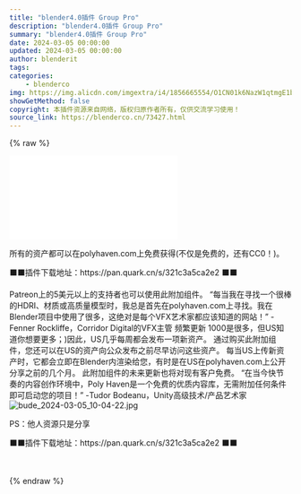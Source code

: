 ```yaml
---
title: "blender4.0插件 Group Pro"
description: "blender4.0插件 Group Pro"
summary: "blender4.0插件 Group Pro"
date: 2024-03-05 00:00:00
updated: 2024-03-05 00:00:00
author: blenderit
tags: 
categories:
    - blenderco
img: https://img.alicdn.com/imgextra/i4/1856665554/O1CN01k6NazW1qtmgE1b6TL_!!1856665554.jpg
showGetMethod: false
copyright: 本插件资源来自网络，版权归原作者所有，仅供交流学习使用！
source_link: https://blenderco.cn/73427.html
---
```


{% raw %}
<div id="external-video-90fe7c1153" class="external-video"><iframe frameborder="0" src="//player.bilibili.com/player.html?aid=880642256&amp;bvid=BV16N4y1W7W7&amp;cid=1391924798&amp;p=1" allowfullscreen="true"></iframe></div><p>所有的资产都可以在polyhaven.com上免费获得(不仅是免费的，还有CC0！)。</p><p>⬛⬛插件下载地址：https://pan.quark.cn/s/321c3a5ca2e2 ⬛⬛</p><p>Patreon上的5美元以上的支持者也可以使用此附加组件。 “每当我在寻找一个很棒的HDRI、材质或高质量模型时，我总是首先在polyhaven.com上寻找。我在Blender项目中使用了很多，这绝对是每个VFX艺术家都应该知道的网站！” -Fenner Rockliffe，Corridor Digital的VFX主管 频繁更新 1000是很多，但US知道你想要更多；)因此，US几乎每周都会发布一项新资产。 通过购买此附加组件，您还可以在US的资产向公众发布之前尽早访问这些资产。 每当US上传新资产时，它都会立即在Blender内渲染给您，有时是在US在polyhaven.com上公开分享之前的几个月。 此附加组件的未来更新也将对现有客户免费。 “在当今快节奏的内容创作环境中，Poly Haven是一个免费的优质内容库，无需附加任何条件即可启动您的项目！” -Tudor Bodeanu，Unity高级技术/产品艺术家<br>
<img src="https://img.alicdn.com/imgextra/i4/1856665554/O1CN01k6NazW1qtmgE1b6TL_!!1856665554.jpg" alt="bude_2024-03-05_10-04-22.jpg"></p><p>PS：他人资源只是分享</p><p>⬛⬛插件下载地址：https://pan.quark.cn/s/321c3a5ca2e2 ⬛⬛</p><p> </p>
<div style="display: none">blenderco</div>
{% endraw %}